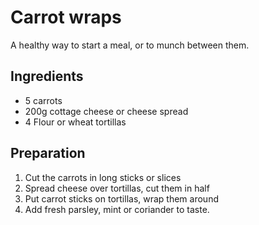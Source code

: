 # Carrot wraps

A healthy way to start a meal, or to munch between them.

## Ingredients

* 5 carrots
* 200g cottage cheese or cheese spread
* 4 Flour or wheat tortillas

## Preparation

1. Cut the carrots in long sticks or slices
2. Spread cheese over tortillas, cut them in half
3. Put carrot sticks on tortillas, wrap them around
4. Add fresh parsley, mint or coriander to taste.